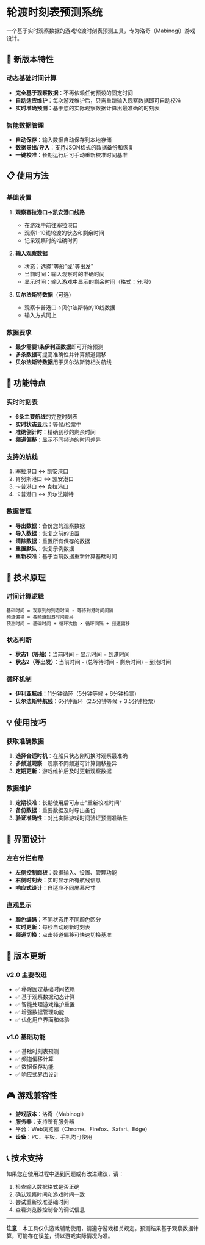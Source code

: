 # 轮渡时刻表预测系统

一个基于实时观察数据的游戏轮渡时刻表预测工具，专为洛奇（Mabinogi）游戏设计。

## 🚀 新版本特性

### 动态基础时间计算
- **完全基于观察数据**：不再依赖任何预设的固定时间
- **自动适应维护**：每次游戏维护后，只需重新输入观察数据即可自动校准
- **实时准确预测**：基于您的实际观察数据计算出最准确的时刻表

### 智能数据管理
- **自动保存**：输入数据自动保存到本地存储
- **数据导出/导入**：支持JSON格式的数据备份和恢复
- **一键校准**：长期运行后可手动重新校准时间基准

## 📋 使用方法

### 基础设置
1. **观察塞拉港口→凯安港口线路**
   - 在游戏中前往塞拉港口
   - 观察1-10线轮渡的状态和剩余时间
   - 记录观察时的准确时间

2. **输入观察数据**
   - 状态：选择"等船"或"等出发"
   - 当前时间：输入观察时的准确时间
   - 显示时间：输入游戏中显示的剩余时间（格式：分:秒）

3. **贝尔法斯特数据**（可选）
   - 观察卡普港口→贝尔法斯特的10线数据
   - 输入方式同上

### 数据要求
- **最少需要1条伊利亚数据**即可开始预测
- **多条数据**可提高准确性并计算频道偏移
- **贝尔法斯特数据**用于贝尔法斯特相关航线

## 🎯 功能特点

### 实时时刻表
- **6条主要航线**的完整时刻表
- **实时状态显示**：等候/检票中
- **准确倒计时**：精确到秒的剩余时间
- **频道偏移**：显示不同频道的时间差异

### 支持的航线
1. 塞拉港口 ↔ 凯安港口
2. 肯努斯港口 ↔ 凯安港口  
3. 卡普港口 ↔ 克拉港口
4. 卡普港口 ↔ 贝尔法斯特

### 数据管理
- **导出数据**：备份您的观察数据
- **导入数据**：恢复之前的设置
- **清除数据**：重置所有保存的数据
- **重置默认**：恢复示例数据
- **重新校准**：基于当前数据重新计算基础时间

## 🔧 技术原理

### 时间计算逻辑
```
基础时间 = 观察到的到港时间 - 等待到港时间间隔
频道偏移 = 各频道到港时间差异
预测时间 = 基础时间 + 循环次数 × 循环间隔 + 频道偏移
```

### 状态判断
- **状态1（等船）**：当前时间 + 显示时间 = 到港时间
- **状态2（等出发）**：当前时间 - (总等待时间 - 剩余时间) = 到港时间

### 循环机制
- **伊利亚航线**：11分钟循环（5分钟等候 + 6分钟检票）
- **贝尔法斯特航线**：6分钟循环（2.5分钟等候 + 3.5分钟检票）

## 💡 使用技巧

### 获取准确数据
1. **选择合适时机**：在船只状态刚切换时观察最准确
2. **多频道观察**：观察不同频道可计算偏移差异
3. **定期更新**：游戏维护后及时更新观察数据

### 数据维护
1. **定期校准**：长期使用后可点击"重新校准时间"
2. **备份数据**：重要数据及时导出备份
3. **验证准确性**：对比实际游戏时间验证预测准确性

## 📱 界面设计

### 左右分栏布局
- **左侧控制面板**：数据输入、设置、管理功能
- **右侧时刻表**：实时显示所有航线信息
- **响应式设计**：自适应不同屏幕尺寸

### 直观显示
- **颜色编码**：不同状态用不同颜色区分
- **实时更新**：每秒自动刷新时刻表
- **频道切换**：点击频道偏移可快速切换基准

## 🔄 版本更新

### v2.0 主要改进
- ✅ 移除固定基础时间依赖
- ✅ 基于观察数据动态计算
- ✅ 智能处理游戏维护重置
- ✅ 增强数据管理功能
- ✅ 优化用户界面和体验

### v1.0 基础功能
- ✅ 基础时刻表预测
- ✅ 频道偏移计算
- ✅ 数据保存功能
- ✅ 响应式界面设计

## 🎮 游戏兼容性

- **游戏版本**：洛奇（Mabinogi）
- **服务器**：支持所有服务器
- **平台**：Web浏览器（Chrome、Firefox、Safari、Edge）
- **设备**：PC、平板、手机均可使用

## 📞 技术支持

如果您在使用过程中遇到问题或有改进建议，请：
1. 检查输入数据格式是否正确
2. 确认观察时间和游戏时间一致
3. 尝试重新校准基础时间
4. 查看浏览器控制台的调试信息

---

**注意**：本工具仅供游戏辅助使用，请遵守游戏相关规定。预测结果基于观察数据计算，可能存在误差，请以游戏实际情况为准。 